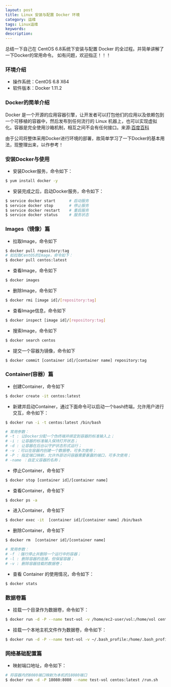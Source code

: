 ```yaml
---
layout: post
title: Linux 安装与配置 Docker 环境
category: 运维
tags: Linux运维
keywords: 
description: 
---
```


总结一下自己在 CentOS 6.8系统下安装与配置 Docker 的全过程。并简单讲解了一下Docker的常用命令。
如有问题，欢迎指正！！！

### 环境介绍

- 操作系统：CentOS 6.8 X64
- 软件版本：Docker 1.11.2

### Docker的简单介绍
Docker 是一个开源的应用容器引擎，让开发者可以打包他们的应用以及依赖包到一个可移植的容器中，然后发布到任何流行的 Linux 机器上，也可以实现虚拟化。容器是完全使用沙箱机制，相互之间不会有任何接口。来源:[百度百科](http://baike.baidu.com/link?url=In6dGkZvsuAEfdgTiFmhFZY6VvXzG2ldEak8Pf_6ea0_iuxqVQou4B96yWxT4bA-vXBWDuu4pSYBbcNz7sgZZ_)

由于公司将整体采用Docker进行环境的部署，故简单学习了一下Docker的基本用法，现整理出来，以作参考！

### 安装Docker与使用

- 安装Docker服务，命令如下：

``` bash
$ yum install docker -y
```

- 安装完成之后，启动Docker服务，命令如下：

``` bash
$ service docker start      # 启动服务
$ service docker stop       # 停止服务
$ service docker restart    # 重启服务
$ service docker status     # 服务状态
```

### Images（镜像）篇

- 拉取Image，命令如下

``` bash
$ docker pull repository:tag
# 如拉取CentOS的Image，命令如下：
$ docker pull centos:latest
```

- 查看Image，命令如下

``` bash
$ docker images
```

- 删除Image，命令如下

``` bash
$ docker rmi [image id]/[repository:tag]
```

- 查看Image信息，命令如下

``` bash
$ docker inspect [image id]/[repository:tag]
```

- 搜索Image，命令如下

``` bash
$ docker search centos
```

- 提交一个容器为镜像，命令如下

``` bash
$ docker commit [container id]/[container name] repository:tag
```

### Container(容器）篇

- 创建Container，命令如下

``` bash
$ docker create -it centos:latest
```

- 新建并启动Container，通过下面命令可以启动一个bash终端，允许用户进行交互，命令如下：

``` bash
$ docker run -i -t centos:latest /bin/bash

# 常用参数：
# -t : 让Docker分配一个伪终端并绑定到容器的标准输入上；
# -i : 让容器的标准输入保持打开状态；
# -d : 让容器在后台以守护状态形式运行；
# -v ：可以在容器内创建一个数据卷，可多次使用；
# -P : 指定端口映射，允许外部访问容器需要暴露的端口，可多次使用；
# -name ：自定义容器的名称；
```

- 停止Container，命令如下

``` bash
$ docker stop [container id]/[container name]
```

- 查看Container，命令如下

``` bash
$ docker ps -a
```

- 进入Container，命令如下

``` bash
$ docker exec -it  [container id]/[container name] /bin/bash
```

- 删除Container，命令如下

``` bash
$ docker rm  [container id]/[container name]

# 常用参数：
# -f ：强行停止并删除一个运行中的容器；
# -l : 删除容器的连接，但保留容器； 
# -v : 删除容器挂载的数据卷；
```

- 查看 Container 的使用情况，命令如下：

``` bash
$ docker stats
```

### 数据卷篇

- 挂载一个目录作为数据卷，命令如下：

``` bash
$ docker run -d -P --name test-vol -v /home/ec2-user/vol:/home/vol centos:latest /run.sh
```

- 挂载一个本地主机文件作为数据卷，命令如下：

``` bash
$ docker run -d -P --name test-vol -v ~/.bash_profile:/home/.bash_profile centos:latest /run.sh
```


### 网络基础配置篇

- 映射端口地址，命令如下：

``` bash
# 将容器内的8080端口映射为本机的18080端口
$ docker run -d -P 18080:8080 --name test-vol centos:latest /run.sh
```


